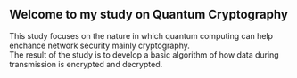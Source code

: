 ## Welcome to my study on Quantum Cryptography<br>
This study focuses on the nature in which quantum computing can help enchance network security mainly cryptography.<br>
The result of the study is to develop a basic algorithm of how data during transmission is encrypted and decrypted.
